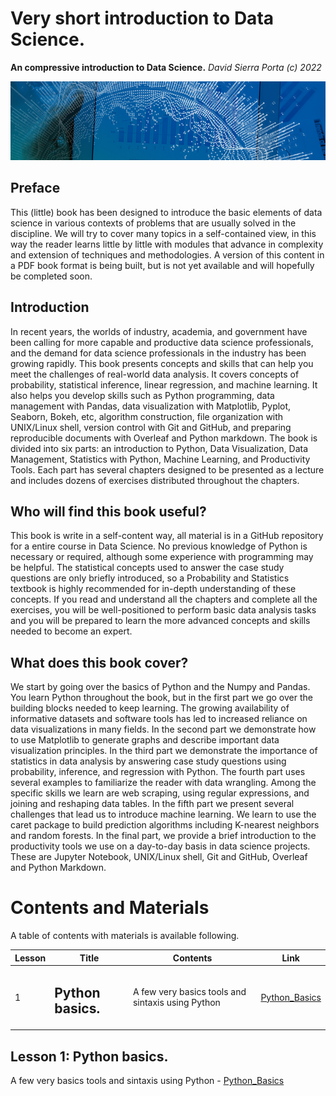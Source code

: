 # Very short introduction to Data Science.
**An compressive introduction to Data Science.** _David Sierra Porta (c) 2022_

![data-science](/Figures/01919-EP-banner.JPG)

## Preface
This (little) book has been designed to introduce the basic elements of data science in various contexts of problems that are usually solved in the discipline. We will try to cover many topics in a self-contained view, in this way the reader learns little by little with modules that advance in complexity and extension of techniques and methodologies. A version of this content in a PDF book format is being built, but is not yet available and will hopefully be completed soon.

## Introduction
In recent years, the worlds of industry, academia, and government have been calling for more capable and productive data science professionals, and the demand for data science professionals in the industry has been growing rapidly. This book presents concepts and skills that can help you meet the challenges of real-world data analysis. It covers concepts of probability, statistical inference, linear regression, and machine learning. It also helps you develop skills such as Python programming, data management with Pandas, data visualization with Matplotlib, Pyplot, Seaborn, Bokeh, etc, algorithm construction, file organization with UNIX/Linux shell, version control with Git and GitHub, and preparing reproducible documents with Overleaf and Python markdown. The book is divided into six parts: an introduction to Python, Data Visualization, Data Management, Statistics with Python, Machine Learning, and Productivity Tools. Each part has several chapters designed to be presented as a lecture and includes dozens of exercises distributed throughout the chapters.

## Who will find this book useful?
This book is write in a self-content way, all material is in a GitHub repository for a entire course in Data Science. No previous knowledge of Python is necessary or required, although some experience with programming may be helpful. The statistical concepts used to answer the case study questions are only briefly introduced, so a Probability and Statistics textbook is highly recommended for in-depth understanding of these concepts. If you read and understand all the chapters and complete all the exercises, you will be well-positioned to perform basic data analysis tasks and you will be prepared to learn the more advanced concepts and skills needed to become an expert.

## What does this book cover?
We start by going over the basics of Python and the Numpy and Pandas. You learn Python throughout the book, but in the first part we go over the building blocks needed to keep learning. The growing availability of informative datasets and software tools has led to increased reliance on data visualizations in many fields. In the second part we demonstrate how to use Matplotlib to generate graphs and describe important data visualization principles. In the third part we demonstrate the importance of statistics in data analysis by answering case study questions using probability, inference, and regression with Python. The fourth part uses several examples to familiarize the reader with data wrangling. Among the specific skills we learn are web scraping, using regular expressions, and joining and reshaping data tables. In the fifth part we present several challenges that lead us to introduce machine learning. We learn to use the caret package to build prediction algorithms including K-nearest neighbors and random forests. In the final part, we provide a brief introduction to the productivity tools we use on a day-to-day basis in data science projects. These are Jupyter Notebook, UNIX/Linux shell, Git and GitHub, Overleaf and Python Markdown.

# Contents and Materials
A table of contents with materials is available following.

| Lesson | Title | Contents | Link |
| --- | --- | --- | --- |
| 1 | <h2>Python basics.</h2> | A few very basics tools and sintaxis using Python | [Python_Basics](Notebooks/Python_Basics.md) |

## Lesson 1: Python basics.
A few very basics tools and sintaxis using Python - [Python_Basics](Notebooks/Python_Basics.md)

